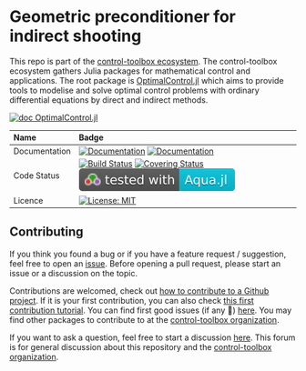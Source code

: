 # Geometric preconditioner for indirect shooting

[ci-img]: https://github.com/control-toolbox/preconditioning/actions/workflows/CI.yml/badge.svg?branch=main
[ci-url]: https://github.com/control-toolbox/preconditioning/actions/workflows/CI.yml?query=branch%3Amain

[co-img]: https://codecov.io/gh/control-toolbox/preconditioning/branch/main/graph/badge.svg?token=YM5YQQUSO3
[co-url]: https://codecov.io/gh/control-toolbox/preconditioning

[doc-dev-img]: https://img.shields.io/badge/docs-dev-8A2BE2.svg
[doc-dev-url]: https://control-toolbox.org/preconditioning/dev/

[doc-stable-img]: https://img.shields.io/badge/docs-stable-blue.svg
[doc-stable-url]: https://control-toolbox.org/preconditioning/stable/

[licence-img]: https://img.shields.io/badge/License-MIT-yellow.svg
[licence-url]: https://github.com/control-toolbox/preconditioning/blob/master/LICENSE

[aqua-img]: https://raw.githubusercontent.com/JuliaTesting/Aqua.jl/master/badge.svg
[aqua-url]: https://github.com/JuliaTesting/Aqua.jl

This repo is part of the [control-toolbox ecosystem](https://github.com/control-toolbox). 
The control-toolbox ecosystem gathers Julia packages for mathematical control and applications. The root package is [OptimalControl.jl](https://github.com/control-toolbox/OptimalControl.jl) which aims to provide tools to modelise and solve optimal control problems with ordinary differential equations by direct and indirect methods. 

[![doc OptimalControl.jl](https://img.shields.io/badge/Documentation-OptimalControl.jl-blue)](http://control-toolbox.org/OptimalControl.jl)

| **Name**          | **Badge**         |
:-------------------|:------------------|
| Documentation     | [![Documentation][doc-stable-img]][doc-stable-url] [![Documentation][doc-dev-img]][doc-dev-url]                   | 
| Code Status       | [![Build Status][ci-img]][ci-url] [![Covering Status][co-img]][co-url] [![Aqua.jl][aqua-img]][aqua-url] |
| Licence           | [![License: MIT][licence-img]][licence-url]   |

## Contributing

[issue-url]: https://github.com/control-toolbox/preconditioning/issues
[first-good-issue-url]: https://github.com/control-toolbox/preconditioning/contribute

If you think you found a bug or if you have a feature request / suggestion, feel free to open an [issue][issue-url].
Before opening a pull request, please start an issue or a discussion on the topic. 

Contributions are welcomed, check out [how to contribute to a Github project](https://docs.github.com/en/get-started/exploring-projects-on-github/contributing-to-a-project). 
If it is your first contribution, you can also check [this first contribution tutorial](https://github.com/firstcontributions/first-contributions).
You can find first good issues (if any 🙂) [here][first-good-issue-url]. You may find other packages to contribute to at the [control-toolbox organization](https://github.com/control-toolbox).

If you want to ask a question, feel free to start a discussion [here](https://github.com/orgs/control-toolbox/discussions). This forum is for general discussion about this repository and the [control-toolbox organization](https://github.com/control-toolbox).
